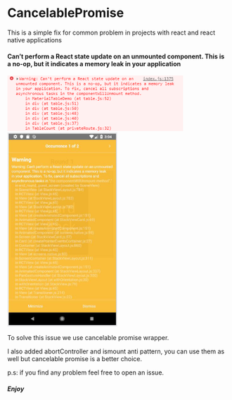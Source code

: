 # CancelablePromise

This is a simple fix for common problem in projects with react and react native applications

#### Can’t perform a React state update on an unmounted component. This is a no-op, but it indicates a memory leak in your application ####
<p float="left">
<img src="https://github.com/mmttt89/CancelablePromise/blob/main/images/image01.png" width="400" aspectRatio="2/1">
<img src="https://github.com/mmttt89/CancelablePromise/blob/main/images/image02.png" width="250" aspectRatio="1/2">
<p>

To solve this issue we use cancelable promise wrapper.

I also added abortController and ismount anti pattern, you can use them as well but
cancelable promise is a better choice. 

p.s: if you find any problem feel free to open an issue.

##### Enjoy #####
